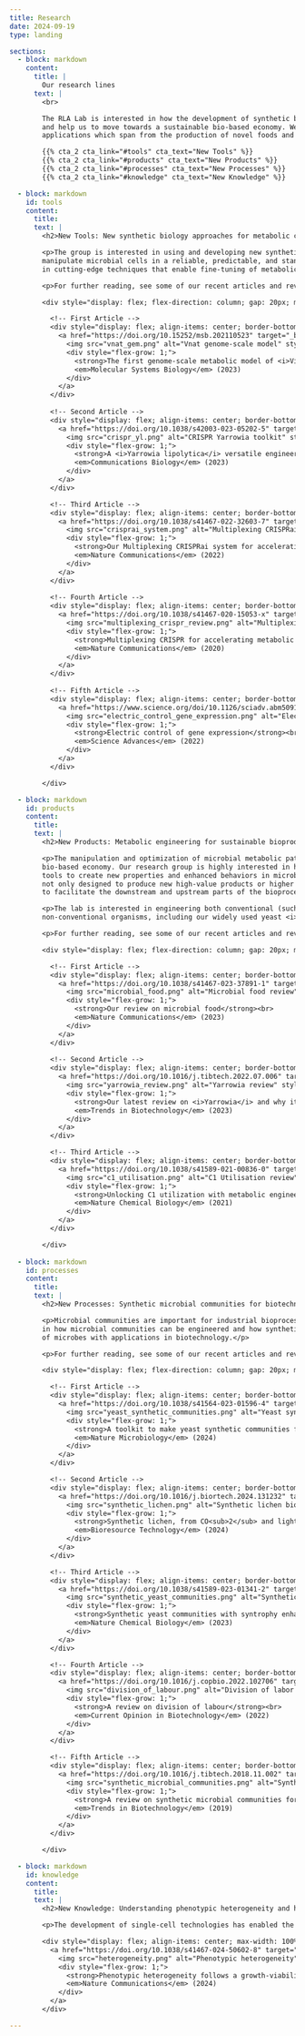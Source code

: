 ```yaml
---
title: Research
date: 2024-09-19
type: landing

sections:
  - block: markdown
    content:
      title: |
        Our research lines
      text: |
        <br>

        The RLA Lab is interested in how the development of synthetic biology can revolutionise biotechnologies 
        and help us to move towards a sustainable bio-based economy. We engineer microorganisms for a wide range of 
        applications which span from the production of novel foods and alternative proteins to chemicals and fuels.

        {{% cta_2 cta_link="#tools" cta_text="New Tools" %}}
        {{% cta_2 cta_link="#products" cta_text="New Products" %}}
        {{% cta_2 cta_link="#processes" cta_text="New Processes" %}}
        {{% cta_2 cta_link="#knowledge" cta_text="New Knowledge" %}}

  - block: markdown
    id: tools
    content:
      title:
      text: |
        <h2>New Tools: New synthetic biology approaches for metabolic control</h2>

        <p>The group is interested in using and developing new synthetic biology tools that allow us to precisely 
        manipulate microbial cells in a reliable, predictable, and standardized way. In particular, we are interested 
        in cutting-edge techniques that enable fine-tuning of metabolic pathways.</p>

        <p>For further reading, see some of our recent articles and reviews:</p>

        <div style="display: flex; flex-direction: column; gap: 20px; max-width: 100%;">

          <!-- First Article -->
          <div style="display: flex; align-items: center; border-bottom: 1px solid #ddd; padding-bottom: 15px;">
            <a href="https://doi.org/10.15252/msb.202110523" target="_blank" style="text-decoration: none; display: flex; align-items: center; width: 100%;">
              <img src="vnat_gem.png" alt="Vnat genome-scale model" style="width: 250px; height: auto; margin-right: 15px; border-radius: 5px;">
              <div style="flex-grow: 1;">
                <strong>The first genome-scale metabolic model of <i>Vibrio natriegens</i></strong><br>
                <em>Molecular Systems Biology</em> (2023)
              </div>
            </a>
          </div>
          
          <!-- Second Article -->
          <div style="display: flex; align-items: center; border-bottom: 1px solid #ddd; padding-bottom: 15px;">
            <a href="https://doi.org/10.1038/s42003-023-05202-5" target="_blank" style="text-decoration: none; display: flex; align-items: center; width: 100%;">
              <img src="crispr_yl.png" alt="CRISPR Yarrowia toolkit" style="width: 250px; height: auto; margin-right: 15px; border-radius: 5px;">
              <div style="flex-grow: 1;">
                <strong>A <i>Yarrowia lipolytica</i> versatile engineering toolkit with CRISPR compatibilities</strong><br>
                <em>Communications Biology</em> (2023)
              </div>
            </a>
          </div>

          <!-- Third Article -->
          <div style="display: flex; align-items: center; border-bottom: 1px solid #ddd; padding-bottom: 15px;">
            <a href="https://doi.org/10.1038/s41467-022-32603-7" target="_blank" style="text-decoration: none; display: flex; align-items: center; width: 100%;">
              <img src="crisprai_system.png" alt="Multiplexing CRISPRai system" style="width: 250px; height: auto; margin-right: 15px; border-radius: 5px;">
              <div style="flex-grow: 1;">
                <strong>Our Multiplexing CRISPRai system for accelerating metabolic engineering</strong><br>
                <em>Nature Communications</em> (2022)
              </div>
            </a>
          </div>
          
          <!-- Fourth Article -->
          <div style="display: flex; align-items: center; border-bottom: 1px solid #ddd; padding-bottom: 15px;">
            <a href="https://doi.org/10.1038/s41467-020-15053-x" target="_blank" style="text-decoration: none; display: flex; align-items: center; width: 100%;">
              <img src="multiplexing_crispr_review.png" alt="Multiplexing CRISPR review" style="width: 250px; height: auto; margin-right: 15px; border-radius: 5px;">
              <div style="flex-grow: 1;">
                <strong>Multiplexing CRISPR for accelerating metabolic engineering - a review</strong><br>
                <em>Nature Communications</em> (2020)
              </div>
            </a>
          </div>
          
          <!-- Fifth Article -->
          <div style="display: flex; align-items: center; border-bottom: 1px solid #ddd; padding-bottom: 15px;">
            <a href="https://www.science.org/doi/10.1126/sciadv.abm5091" target="_blank" style="text-decoration: none; display: flex; align-items: center; width: 100%;">
              <img src="electric_control_gene_expression.png" alt="Electric control of gene expression" style="width: 250px; height: auto; margin-right: 15px; border-radius: 5px;">
              <div style="flex-grow: 1;">
                <strong>Electric control of gene expression</strong><br>
                <em>Science Advances</em> (2022)
              </div>
            </a>
          </div>

        </div>

  - block: markdown
    id: products
    content:
      title:
      text: |
        <h2>New Products: Metabolic engineering for sustainable bioproduction</h2>

        <p>The manipulation and optimization of microbial metabolic pathways are the keys for biotechnology and a 
        bio-based economy. Our research group is highly interested in hacking metabolism using synthetic biology 
        tools to create new properties and enhanced behaviors in microbial cells. The engineering strategies are 
        not only designed to produce new high-value products or higher amounts of pre-existing products but also 
        to facilitate the downstream and upstream parts of the bioprocesses.</p>

        <p>The lab is interested in engineering both conventional (such as <i>S. cerevisiae</i> and <i>E. coli</i>) and 
        non-conventional organisms, including our widely used yeast <i>Y. lipolytica</i>.</p>

        <p>For further reading, see some of our recent articles and reviews:</p>

        <div style="display: flex; flex-direction: column; gap: 20px; max-width: 100%;">

          <!-- First Article -->
          <div style="display: flex; align-items: center; border-bottom: 1px solid #ddd; padding-bottom: 15px;">
            <a href="https://doi.org/10.1038/s41467-023-37891-1" target="_blank" style="text-decoration: none; display: flex; align-items: center; width: 100%;">
              <img src="microbial_food.png" alt="Microbial food review" style="width: 250px; height: auto; margin-right: 15px; border-radius: 5px;">
              <div style="flex-grow: 1;">
                <strong>Our review on microbial food</strong><br>
                <em>Nature Communications</em> (2023)
              </div>
            </a>
          </div>
          
          <!-- Second Article -->
          <div style="display: flex; align-items: center; border-bottom: 1px solid #ddd; padding-bottom: 15px;">
            <a href="https://doi.org/10.1016/j.tibtech.2022.07.006" target="_blank" style="text-decoration: none; display: flex; align-items: center; width: 100%;">
              <img src="yarrowia_review.png" alt="Yarrowia review" style="width: 250px; height: auto; margin-right: 15px; border-radius: 5px;">
              <div style="flex-grow: 1;">
                <strong>Our latest review on <i>Yarrowia</i> and why it is one of our favorite hosts</strong><br>
                <em>Trends in Biotechnology</em> (2023)
              </div>
            </a>
          </div>

          <!-- Third Article -->
          <div style="display: flex; align-items: center; border-bottom: 1px solid #ddd; padding-bottom: 15px;">
            <a href="https://doi.org/10.1038/s41589-021-00836-0" target="_blank" style="text-decoration: none; display: flex; align-items: center; width: 100%;">
              <img src="c1_utilisation.png" alt="C1 Utilisation review" style="width: 250px; height: auto; margin-right: 15px; border-radius: 5px;">
              <div style="flex-grow: 1;">
                <strong>Unlocking C1 utilization with metabolic engineering - a review</strong><br>
                <em>Nature Chemical Biology</em> (2021)
              </div>
            </a>
          </div>

        </div>
  
  - block: markdown
    id: processes
    content:
      title:
      text: |
        <h2>New Processes: Synthetic microbial communities for biotechnology</h2>

        <p>Microbial communities are important for industrial bioprocesses, such as food production. We are interested 
        in how microbial communities can be engineered and how synthetic biology can help to establish novel communities 
        of microbes with applications in biotechnology.</p>

        <p>For further reading, see some of our recent articles and reviews:</p>

        <div style="display: flex; flex-direction: column; gap: 20px; max-width: 100%;">

          <!-- First Article -->
          <div style="display: flex; align-items: center; border-bottom: 1px solid #ddd; padding-bottom: 15px;">
            <a href="https://doi.org/10.1038/s41564-023-01596-4" target="_blank" style="text-decoration: none; display: flex; align-items: center; width: 100%;">
              <img src="yeast_synthetic_communities.png" alt="Yeast synthetic communities toolkit" style="width: 250px; height: auto; margin-right: 15px; border-radius: 5px;">
              <div style="flex-grow: 1;">
                <strong>A toolkit to make yeast synthetic communities for bioproduction</strong><br>
                <em>Nature Microbiology</em> (2024)
              </div>
            </a>
          </div>

          <!-- Second Article -->
          <div style="display: flex; align-items: center; border-bottom: 1px solid #ddd; padding-bottom: 15px;">
            <a href="https://doi.org/10.1016/j.biortech.2024.131232" target="_blank" style="text-decoration: none; display: flex; align-items: center; width: 100%;">
              <img src="synthetic_lichen.png" alt="Synthetic lichen bioproduction" style="width: 250px; height: auto; margin-right: 15px; border-radius: 5px;">
              <div style="flex-grow: 1;">
                <strong>Synthetic lichen, from CO<sub>2</sub> and light to products in <i>Yarrowia</i></strong><br>
                <em>Bioresource Technology</em> (2024)
              </div>
            </a>
          </div>

          <!-- Third Article -->
          <div style="display: flex; align-items: center; border-bottom: 1px solid #ddd; padding-bottom: 15px;">
            <a href="https://doi.org/10.1038/s41589-023-01341-2" target="_blank" style="text-decoration: none; display: flex; align-items: center; width: 100%;">
              <img src="synthetic_yeast_communities.png" alt="Synthetic yeast communities" style="width: 250px; height: auto; margin-right: 15px; border-radius: 5px;">
              <div style="flex-grow: 1;">
                <strong>Synthetic yeast communities with syntrophy enhances bioproduction</strong><br>
                <em>Nature Chemical Biology</em> (2023)
              </div>
            </a>
          </div>

          <!-- Fourth Article -->
          <div style="display: flex; align-items: center; border-bottom: 1px solid #ddd; padding-bottom: 15px;">
            <a href="https://doi.org/10.1016/j.copbio.2022.102706" target="_blank" style="text-decoration: none; display: flex; align-items: center; width: 100%;">
              <img src="division_of_labour.png" alt="Division of labor review" style="width: 250px; height: auto; margin-right: 15px; border-radius: 5px;">
              <div style="flex-grow: 1;">
                <strong>A review on division of labour</strong><br>
                <em>Current Opinion in Biotechnology</em> (2022)
              </div>
            </a>
          </div>

          <!-- Fifth Article -->
          <div style="display: flex; align-items: center; border-bottom: 1px solid #ddd; padding-bottom: 15px;">
            <a href="https://doi.org/10.1016/j.tibtech.2018.11.002" target="_blank" style="text-decoration: none; display: flex; align-items: center; width: 100%;">
              <img src="synthetic_microbial_communities.png" alt="Synthetic microbial communities review" style="width: 250px; height: auto; margin-right: 15px; border-radius: 5px;">
              <div style="flex-grow: 1;">
                <strong>A review on synthetic microbial communities for biotechnology</strong><br>
                <em>Trends in Biotechnology</em> (2019)
              </div>
            </a>
          </div>

        </div>

  - block: markdown
    id: knowledge
    content:
      title:
      text: |
        <h2>New Knowledge: Understanding phenotypic heterogeneity and how it affects production</h2>

        <p>The development of single-cell technologies has enabled the study of individual cell behaviors within a population. Such variations can impact total bioproduction in biotechnological processes. We aim to understand heterogeneity and develop tools to control it to our advantage.</p>

        <div style="display: flex; align-items: center; max-width: 100%;">
          <a href="https://doi.org/10.1038/s41467-024-50602-8" target="_blank" style="text-decoration: none; display: flex; align-items: center; width: 100%;">
            <img src="heterogeneity.png" alt="Phenotypic heterogeneity" style="width: 250px; height: auto; margin-right: 15px;">
            <div style="flex-grow: 1;">
              <strong>Phenotypic heterogeneity follows a growth-viability tradeoff in response to amino acid identity</strong><br>
              <em>Nature Communications</em> (2024)
            </div>
          </a>
        </div>

---
```

